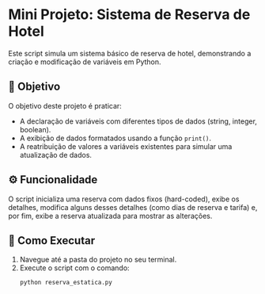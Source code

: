 # Mini Projeto: Sistema de Reserva de Hotel

Este script simula um sistema básico de reserva de hotel, demonstrando a criação e modificação de variáveis em Python.

## 🎯 Objetivo

O objetivo deste projeto é praticar:
- A declaração de variáveis com diferentes tipos de dados (string, integer, boolean).
- A exibição de dados formatados usando a função `print()`.
- A reatribuição de valores a variáveis existentes para simular uma atualização de dados.

## ⚙️ Funcionalidade

O script inicializa uma reserva com dados fixos (hard-coded), exibe os detalhes, modifica alguns desses detalhes (como dias de reserva e tarifa) e, por fim, exibe a reserva atualizada para mostrar as alterações.

## 🚀 Como Executar

1. Navegue até a pasta do projeto no seu terminal.
2. Execute o script com o comando:
   ```bash
   python reserva_estatica.py